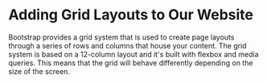 # Adding Grid Layouts to Our Website

Bootstrap provides a grid system that is used to create page layouts through a series of rows and columns that house your content. The grid system is based on a 12-column layout and it's built with flexbox and media queries. This means that the grid will behave differently depending on the size of the screen.
